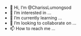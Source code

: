 - 👋 Hi, I’m @CharissLumongsod
- 👀 I’m interested in ...
- 🌱 I’m currently learning ...
- 💞️ I’m looking to collaborate on ...
- 📫 How to reach me ...

<!---
CharissLumongsod/CharissLumongsod is a ✨ special ✨ repository because its `README.md` (this file) appears on your GitHub profile.
You can click the Preview link to take a look at your changes.
--->
